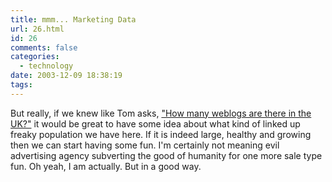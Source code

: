 ```yaml
---
title: mmm... Marketing Data
url: 26.html
id: 26
comments: false
categories:
  - technology
date: 2003-12-09 18:38:19
tags:
---
```


But really, if we knew like Tom asks, ["How many weblogs are there in the UK?"](http://www.plasticbag.org/archives/2003/12/how_many_weblogs_are_there_in_the_uk.shtml "plasticbag.org | weblog | How many weblogs are there in the UK?") it would be great to have some idea about what kind of linked up freaky population we have here. If it is indeed large, healthy and growing then we can start having some fun. I'm certainly not meaning evil advertising agency subverting the good of humanity for one more sale type fun. Oh yeah, I am actually. But in a good way.